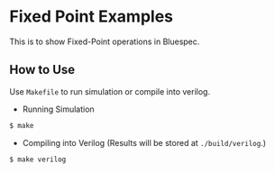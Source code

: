 # Fixed Point Examples
This is to show Fixed-Point operations in Bluespec.

## How to Use
Use `Makefile` to run simulation or compile into verilog.

- Running Simulation
```bash
$ make
```

- Compiling into Verilog (Results will be stored at `./build/verilog`.)
```bash
$ make verilog
```
